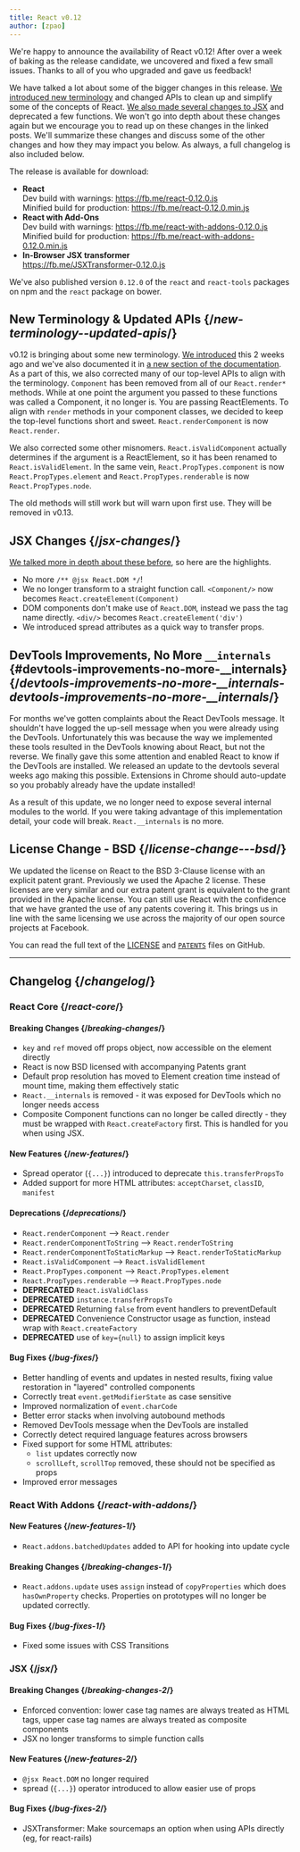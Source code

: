 ```yaml
---
title: React v0.12
author: [zpao]
---
```


We're happy to announce the availability of React v0.12! After over a week of baking as the release candidate, we uncovered and fixed a few small issues. Thanks to all of you who upgraded and gave us feedback!

We have talked a lot about some of the bigger changes in this release. [We introduced new terminology](/blog/2014/10/14/introducing-react-elements.html) and changed APIs to clean up and simplify some of the concepts of React. [We also made several changes to JSX](/blog/2014/10/16/react-v0.12-rc1.html) and deprecated a few functions. We won't go into depth about these changes again but we encourage you to read up on these changes in the linked posts. We'll summarize these changes and discuss some of the other changes and how they may impact you below. As always, a full changelog is also included below.

The release is available for download:

- **React**  
  Dev build with warnings: <https://fb.me/react-0.12.0.js>  
  Minified build for production: <https://fb.me/react-0.12.0.min.js>
- **React with Add-Ons**  
  Dev build with warnings: <https://fb.me/react-with-addons-0.12.0.js>  
  Minified build for production: <https://fb.me/react-with-addons-0.12.0.min.js>
- **In-Browser JSX transformer**  
  <https://fb.me/JSXTransformer-0.12.0.js>

We've also published version `0.12.0` of the `react` and `react-tools` packages on npm and the `react` package on bower.

## New Terminology & Updated APIs {/*new-terminology--updated-apis*/}

v0.12 is bringing about some new terminology. [We introduced](/blog/2014/10/14/introducing-react-elements.html) this 2 weeks ago and we've also documented it in [a new section of the documentation](/docs/glossary.html). As a part of this, we also corrected many of our top-level APIs to align with the terminology. `Component` has been removed from all of our `React.render*` methods. While at one point the argument you passed to these functions was called a Component, it no longer is. You are passing ReactElements. To align with `render` methods in your component classes, we decided to keep the top-level functions short and sweet. `React.renderComponent` is now `React.render`.

We also corrected some other misnomers. `React.isValidComponent` actually determines if the argument is a ReactElement, so it has been renamed to `React.isValidElement`. In the same vein, `React.PropTypes.component` is now `React.PropTypes.element` and `React.PropTypes.renderable` is now `React.PropTypes.node`.

The old methods will still work but will warn upon first use. They will be removed in v0.13.

## JSX Changes {/*jsx-changes*/}

[We talked more in depth about these before](/blog/2014/10/16/react-v0.12-rc1.html#jsx-changes), so here are the highlights.

- No more `/** @jsx React.DOM */`!
- We no longer transform to a straight function call. `<Component/>` now becomes `React.createElement(Component)`
- DOM components don't make use of `React.DOM`, instead we pass the tag name directly. `<div/>` becomes `React.createElement('div')`
- We introduced spread attributes as a quick way to transfer props.

## DevTools Improvements, No More `__internals` {#devtools-improvements-no-more-\_\_internals} {/*devtools-improvements-no-more-__internals-devtools-improvements-no-more-__internals*/}

For months we've gotten complaints about the React DevTools message. It shouldn't have logged the up-sell message when you were already using the DevTools. Unfortunately this was because the way we implemented these tools resulted in the DevTools knowing about React, but not the reverse. We finally gave this some attention and enabled React to know if the DevTools are installed. We released an update to the devtools several weeks ago making this possible. Extensions in Chrome should auto-update so you probably already have the update installed!

As a result of this update, we no longer need to expose several internal modules to the world. If you were taking advantage of this implementation detail, your code will break. `React.__internals` is no more.

## License Change - BSD {/*license-change---bsd*/}

We updated the license on React to the BSD 3-Clause license with an explicit patent grant. Previously we used the Apache 2 license. These licenses are very similar and our extra patent grant is equivalent to the grant provided in the Apache license. You can still use React with the confidence that we have granted the use of any patents covering it. This brings us in line with the same licensing we use across the majority of our open source projects at Facebook.

You can read the full text of the [LICENSE](https://github.com/facebook/react/blob/master/LICENSE) and [`PATENTS`](https://github.com/facebook/react/blob/master/PATENTS) files on GitHub.

---

## Changelog {/*changelog*/}

### React Core {/*react-core*/}

#### Breaking Changes {/*breaking-changes*/}

- `key` and `ref` moved off props object, now accessible on the element directly
- React is now BSD licensed with accompanying Patents grant
- Default prop resolution has moved to Element creation time instead of mount time, making them effectively static
- `React.__internals` is removed - it was exposed for DevTools which no longer needs access
- Composite Component functions can no longer be called directly - they must be wrapped with `React.createFactory` first. This is handled for you when using JSX.

#### New Features {/*new-features*/}

- Spread operator (`{...}`) introduced to deprecate `this.transferPropsTo`
- Added support for more HTML attributes: `acceptCharset`, `classID`, `manifest`

#### Deprecations {/*deprecations*/}

- `React.renderComponent` --> `React.render`
- `React.renderComponentToString` --> `React.renderToString`
- `React.renderComponentToStaticMarkup` --> `React.renderToStaticMarkup`
- `React.isValidComponent` --> `React.isValidElement`
- `React.PropTypes.component` --> `React.PropTypes.element`
- `React.PropTypes.renderable` --> `React.PropTypes.node`
- **DEPRECATED** `React.isValidClass`
- **DEPRECATED** `instance.transferPropsTo`
- **DEPRECATED** Returning `false` from event handlers to preventDefault
- **DEPRECATED** Convenience Constructor usage as function, instead wrap with `React.createFactory`
- **DEPRECATED** use of `key={null}` to assign implicit keys

#### Bug Fixes {/*bug-fixes*/}

- Better handling of events and updates in nested results, fixing value restoration in "layered" controlled components
- Correctly treat `event.getModifierState` as case sensitive
- Improved normalization of `event.charCode`
- Better error stacks when involving autobound methods
- Removed DevTools message when the DevTools are installed
- Correctly detect required language features across browsers
- Fixed support for some HTML attributes:
  - `list` updates correctly now
  - `scrollLeft`, `scrollTop` removed, these should not be specified as props
- Improved error messages

### React With Addons {/*react-with-addons*/}

#### New Features {/*new-features-1*/}

- `React.addons.batchedUpdates` added to API for hooking into update cycle

#### Breaking Changes {/*breaking-changes-1*/}

- `React.addons.update` uses `assign` instead of `copyProperties` which does `hasOwnProperty` checks. Properties on prototypes will no longer be updated correctly.

#### Bug Fixes {/*bug-fixes-1*/}

- Fixed some issues with CSS Transitions

### JSX {/*jsx*/}

#### Breaking Changes {/*breaking-changes-2*/}

- Enforced convention: lower case tag names are always treated as HTML tags, upper case tag names are always treated as composite components
- JSX no longer transforms to simple function calls

#### New Features {/*new-features-2*/}

- `@jsx React.DOM` no longer required
- spread (`{...}`) operator introduced to allow easier use of props

#### Bug Fixes {/*bug-fixes-2*/}

- JSXTransformer: Make sourcemaps an option when using APIs directly (eg, for react-rails)
